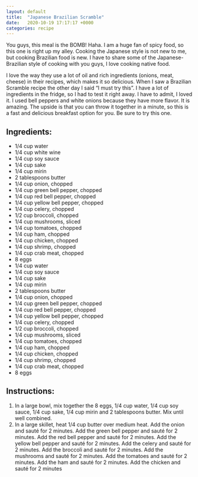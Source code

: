 ```yaml
---
layout: default
title:  "Japanese Brazilian Scramble"
date:   2020-10-19 17:17:17 +0000
categories: recipe
---
```

You guys, this meal is the BOMB! Haha. I am a huge fan of spicy food, so this one is right up my alley. Cooking the Japanese style is not new to me, but cooking Brazilian food is new. I have to share some of the Japanese-Brazilian style of cooking with you guys, I love cooking native food.

I love the way they use a lot of oil and rich ingredients (onions, meat, cheese) in their recipes, which makes it so delicious. When I saw a Brazilian Scramble recipe the other day I said “I must try this”. I have a lot of ingredients in the fridge, so I had to test it right away. I have to admit, I loved it. I used bell peppers and white onions because they have more flavor. It is amazing. The upside is that you can throw it together in a minute, so this is a fast and delicious breakfast option for you. Be sure to try this one.


## Ingredients:

- 1/4 cup water
- 1/4 cup white wine
- 1/4 cup soy sauce
- 1/4 cup sake
- 1/4 cup mirin
- 2 tablespoons butter
- 1/4 cup onion, chopped
- 1/4 cup green bell pepper, chopped
- 1/4 cup red bell pepper, chopped
- 1/4 cup yellow bell pepper, chopped
- 1/4 cup celery, chopped
- 1/2 cup broccoli, chopped
- 1/4 cup mushrooms, sliced
- 1/4 cup tomatoes, chopped
- 1/4 cup ham, chopped
- 1/4 cup chicken, chopped
- 1/4 cup shrimp, chopped
- 1/4 cup crab meat, chopped
- 8 eggs
- 1/4 cup water
- 1/4 cup soy sauce
- 1/4 cup sake
- 1/4 cup mirin
- 2 tablespoons butter
- 1/4 cup onion, chopped
- 1/4 cup green bell pepper, chopped
- 1/4 cup red bell pepper, chopped
- 1/4 cup yellow bell pepper, chopped
- 1/4 cup celery, chopped
- 1/2 cup broccoli, chopped
- 1/4 cup mushrooms, sliced
- 1/4 cup tomatoes, chopped
- 1/4 cup ham, chopped
- 1/4 cup chicken, chopped
- 1/4 cup shrimp, chopped
- 1/4 cup crab meat, chopped
- 8 eggs

## Instructions:

1. In a large bowl, mix together the 8 eggs, 1/4 cup water, 1/4 cup soy sauce, 1/4 cup sake, 1/4 cup mirin and 2 tablespoons butter. Mix until well combined.
2. In a large skillet, heat 1/4 cup butter over medium heat. Add the onion and sauté for 2 minutes. Add the green bell pepper and sauté for 2 minutes. Add the red bell pepper and sauté for 2 minutes. Add the yellow bell pepper and sauté for 2 minutes. Add the celery and sauté for 2 minutes. Add the broccoli and sauté for 2 minutes. Add the mushrooms and sauté for 2 minutes. Add the tomatoes and sauté for 2 minutes. Add the ham and sauté for 2 minutes. Add the chicken and sauté for 2 minutes